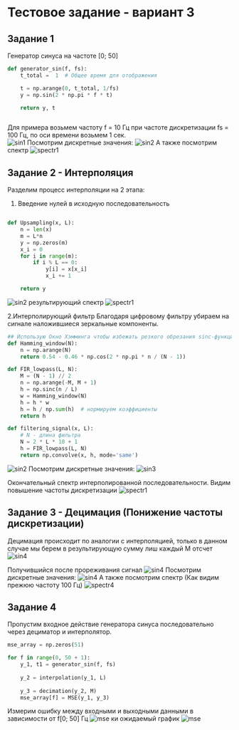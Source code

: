 # Тестовое задание - вариант 3


## Задание 1
Генератор синуса на частоте [0; 50]
``` python
def generator_sin(f, fs):
    t_total =  1  # Общее время для отображения 

    t = np.arange(0, t_total, 1/fs)
    y = np.sin(2 * np.pi * f * t)

    return y, t
```

``` python

```
Для примера возьмем частоту f = 10 Гц при частоте дискретизации fs = 100 Гц, по оси времени возьмем 1 сек.  
![sin1](img/sin1.png)
Посмотрим дискретные значения:
![sin2](img/sin_d1.png)
А также посмотрим спектр
![spectr1](img/spectr1.png)



## Задание 2 - Интерполяция

Разделим процесс интерполяции на 2 этапа:

1. Введение нулей в исходную последовательность
``` python

def Upsampling(x, L):
    n = len(x)
    m = L*n
    y = np.zeros(m)
    x_i = 0
    for i in range(m):
        if i % L == 0:
            y[i] = x[x_i]
            x_i += 1

    return y
```
![sin2](img/sin_d2.png)
результирующий спектр
![spectr1](img/spectr2.png)

2.Интерполирующий фильтр
Благодаря цифровому фильтру убираем на сиrнале наложившиеся зеркальные компоненты.
``` python
## Использую Окно Хэмминга чтобы избежать резкого обрезания sinc-функции (# sinc-функция с нормированной частотой среза 1/L)
def Hamming_window(N):
    n = np.arange(N)
    return 0.54 - 0.46 * np.cos(2 * np.pi * n / (N - 1))

def FIR_lowpass(L, N):
    M = (N - 1) // 2
    n = np.arange(-M, M + 1)
    h = np.sinc(n / L)  
    w = Hamming_window(N)
    h = h * w
    h = h / np.sum(h)  # нормируем коэффициенты
    return h

def filtering_signal(x, L):
    # N - длина фильтра
    N = 2 * L * 10 + 1  
    h = FIR_lowpass(L, N)
    return np.convolve(x, h, mode='same')
```
![sin2](img/sin_d3.png)
Посмотрим дискретные значения:
![sin3](img/sin_3.png)

Окончательный спектр интерполированной последовательности.
Видим повышение частоты дискретизации
![spectr1](img/spectr3.png)




## Задание 3 - Децимация (Понижение частоты дискретизации)
Децимация происходит по аналогии с интерполяцией, только в данном случае мы берем в результирующую сумму лиш каждый M отсчет
![sin4](img/rule2.png)

Получившийся после прореживания сигнал
![sin4](img/sin_4.png)
Посмотрим дискретные значения:
![sin4](img/sin_d4.png)
А также посмотрим спектр (Как видим прежюю частоту 100 Гц)
![spectr4](img/spectr4.png)






## Задание 4
Пропустим входное действие генератора синуса последовательно через дециматор и интерполятор. 
```python
mse_array = np.zeros(51)

for f in range(0, 50 + 1):
    y_1, t1 = generator_sin(f, fs)
    
    y_2 = interpolation(y_1, L)
    
    y_3 = decimation(y_2, M)
    mse_array[f] = MSE(y_1, y_3)

```


Измерим ошибку между входными и выходными данными в зависимости от f[0; 50] Гц
![mse](img/mse.png)
ки ожидаемый график
![mse](img/mse2.png)